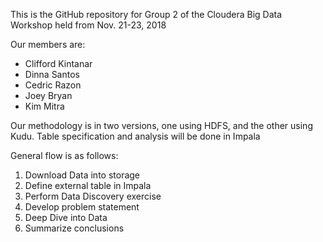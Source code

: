 This is the GitHub repository for Group 2 of the Cloudera Big Data Workshop held from Nov. 21-23, 2018

Our members are:
- Clifford Kintanar
- Dinna Santos
- Cedric Razon
- Joey Bryan
- Kim Mitra

Our methodology is in two versions, one using HDFS, and the other using Kudu. Table specification and analysis will be done in Impala

General flow is as follows:
1) Download Data into storage
2) Define external table in Impala
3) Perform Data Discovery exercise
4) Develop problem statement
5) Deep Dive into Data
6) Summarize conclusions
